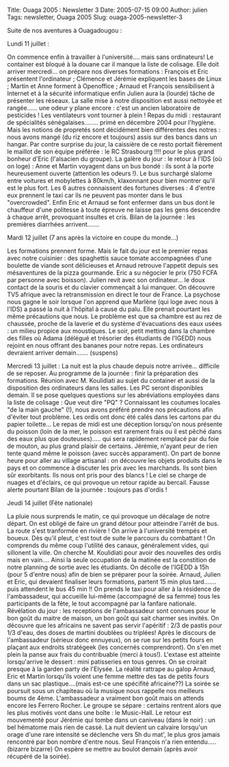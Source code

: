 Title: Ouaga 2005 : Newsletter 3
Date: 2005-07-15 09:00
Author: julien
Tags: newsletter, Ouaga 2005
Slug: ouaga-2005-newsletter-3

Suite de nos aventures à Ouagadougou :

</p>
Lundi 11 juillet :

</p>
On commence enfin à travailler à l'université.... mais sans ordinateurs!
Le container est bloqué à la douane car il manque la liste de colisage.
Elle doit arriver mercredi... on prépare nos diverses formations :
François et Eric présentent l'ordinateur ; Clémence et Jérémie
expliquent les bases de Linux ; Martin et Anne forment à Openoffice ;
Arnaud et François sensibilisent à Internet et à la sécurité
informatique enfin Julien aura la (lourde) tâche de présenter les
réseaux. La salle mise à notre disposition est aussi nettoyée et
rangée...... une odeur y plane encore : c'est un ancien laboratoire de
pesticides ! Les ventilateurs vont tourner à plein ! Repas du midi :
restaurant de spécialités sénégalaises........ primé en décembre 2004
pour l'hygiène. Mais les notions de propretés sont décidément bien
différentes des notres : nous avons mangé (du riz encore et toujours)
assis sur des bancs dans un hangar. Par contre surprise du jour, la
caissière de ce resto portait fièrement le maillot de son équipe
préférée : le RC Strasbourg !!!! pour le plus grand bonheur d'Eric
(l'alsacien du groupe). La galère du jour : le retour à l'IDS (où on
loge) : Anne et Martin voyagent dans un bus bondé : ils sont à la porte
heureusement ouverte (attention les odeurs !). Le bus surchargé slalome
entre voitures et mobylettes à 80km/h, klaxonnant pour bien montrer
qu'il est le plus fort. Les 6 autres connaissent des fortunes diverses :
4 d'entre eux prennent le taxi car ils ne peuvent pas monter dans le bus
"overcrowded". Enfin Eric et Arnaud se font enfermer dans un bus dont le
chauffeur d'une politesse à toute épreuve ne laisse pas les gens
descendre à chaque arrêt, provoquant insultes et cris. Bilan de la
journée : les premières diarrhées arrivent.......

</p>
Mardi 12 juillet (7 ans après la victoire en coupe du monde...)

</p>
Les formations prennent forme. Mais le fait du jour est le premier repas
avec notre cuisinier : des spaghettis sauce tomate accompagnées d'une
boulette de viande sont délicieuses et Arnaud retrouve l'appetit depuis
ses mésaventures de la pizza gourmande. Eric a su négocier le prix (750
FCFA par personne avec boisson). Julien revit avec son ordinateur... le
doux contact de la souris et du clavier commençait à lui manquer. On
découvre TV5 afrique avec la retransmission en direct le tour de France.
La psychose nous gagne le soir lorsque l'on apprend que Marlène (qui
loge avec nous à l'IDS) a passé la nuit à l'hôpital à cause du palu.
Elle prenait pourtant les même précautions que nous. Le problème est que
sa chambre est au rez de chaussée, proche de la laverie et du système
d'évacuations des eaux usées : un milieu propice aux moustiques. Le
soir, petit metting dans la chambre des filles où Adama (délégué et
trésorier des étudiants de l'IGEDD) nous rejoint en nous offrant des
bananes pour notre repas. Les ordinateurs devraient arriver
demain....... (suspens)

</p>
Mercredi 13 juillet : La nuit est la plus chaude depuis notre arrivée...
difficile de se reposer. Au programme de la journée : finir la
préparation des formations. Réunion avec M. Koulidiati au sujet du
container et aussi de la disposition des ordinateurs dans les salles.
Les PC seront disponibles demain. Il se pose quelques questions sur les
abréviations employées dans la liste de colisage : Que veut dire "PQ" ?
Connaissant les coutumes locales "de la main gauche" (!), nous avons
préféré prendre nos précautions afin d'éviter tout problème. Les ordis
ont donc été calés dans les cartons par du papier toilette... Le repas
de midi est une déception lorsqu'on nous présente du poisson (loin de la
mer, le poisson est rarement frais ou il est pêché dans des eaux plus
que douteuses)..... qui sera rapidement remplacé par du foie de mouton,
au plus grand plaisir de certains. Jérémie, n'ayant peur de rien tente
quand même le poisson (avec succès apparament). On part de bonne heure
pour aller au village artisanal : on découvre les objets produits dans
le pays et on commence à discuter les prix avec les marchands. Ils sont
bien sûr exorbitants. Ils nous ont pris pour des blancs ! Le ciel se
charge de nuages et d'éclairs, ce qui provoque un retour rapide au
bercail. Fausse alerte pourtant Bilan de la journée : toujours pas
d'ordis !

</p>
Jeudi 14 juillet (Fête nationale)

</p>
La pluie nous surprends le matin, ce qui provoque un décalage de notre
départ. On est obligé de faire un grand détour pour atteindre l'arrêt de
bus. La route s'est tranformée en rivière ! On arrive à l'université
trempés et boueux. Dès qu'il pleut, c'est tout de suite le parcours du
combattant ! On comprends du même coup l'utilité des canaux,
généralement vides, qui sillonent la ville. On cherche M. Koulidiati
pour avoir des nouvelles des ordis mais en vain.... Ainsi la seule
occupation de la matinée est la constition de notre planning de sortie
avec les étudiants. On décolle de l'IGEDD à 15h (pour 5 d'entre nous)
afin de bien se préparer pour la soirée. Arnaud, Julien et Eric, qui
devaient finaliser leurs formations, partent 15 min plus tard.......
puis attendent le bus 45 min !! On prends le taxi pour aller à la
résidence de l'ambassadeur, qui accueille lui-même (accompagné de sa
femme) tous les participants de la fête, le tout accompagné par la
fanfare nationale. Révélation du jour : les receptions de l'ambassadeur
sont connues pour le bon goût du maitre de maison, un bon goût qui sait
charmer ses invités. On découvre que les africains ne savent pas servir
l'apéritif : 2/3 de pastis pour 1/3 d'eau, des doses de martini doublées
ou triplées! Après le discours de l'ambassadeur (sérieux donc ennuyeux),
on se rue sur les petits fours en plaçant aux endroits stratégeek (les
concernés comprendront). On s'en met plein la panse aux frais du
contribuable (merci à tous!). L'extase est atteinte lorsqu'arrive le
dessert : mini patisseries en tous genres. On se croirait presque à la
garden party de l'Elysée. La réalité rattrape au galop Arnaud, Eric et
Martin lorsqu'ils voient une femme mettre des tas de petits fours dans
un sac plastique....(mais est-ce une spécifité africaine??) La soirée se
poursuit sous un chapiteau où la musique nous rappelle nos meilleurs
boums de 4ème. L'ambassadeur a vraiment bon goût mais on attends encore
les Ferrero Rocher. Le groupe se sépare : certains rentrent alors que
les plus motivés vont dans une boîte : le Music-Hall. Le retour est
mouvementé pour Jérémie qui tombe dans un caniveau (dans le noir) : un
bel hématome mais rien de cassé. La nuit devient un calvaire lorsqu'un
orage d'une rare intensité se déclenche vers 5h du mat', le plus gros
jamais rencontré par bon nombre d'entre nous. Seul François n'a rien
entendu.....(bizarre bizarre) On espère se mettre au boulot demain
(après avoir récupéré de la soirée).

</p>

